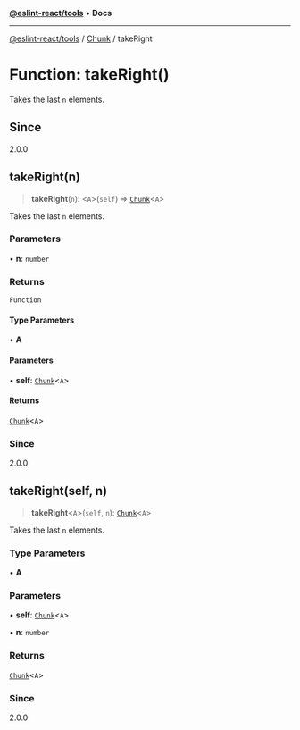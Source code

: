 [**@eslint-react/tools**](../../../README.md) • **Docs**

***

[@eslint-react/tools](../../../README.md) / [Chunk](../README.md) / takeRight

# Function: takeRight()

Takes the last `n` elements.

## Since

2.0.0

## takeRight(n)

> **takeRight**(`n`): \<`A`\>(`self`) => [`Chunk`](../interfaces/Chunk.md)\<`A`\>

Takes the last `n` elements.

### Parameters

• **n**: `number`

### Returns

`Function`

#### Type Parameters

• **A**

#### Parameters

• **self**: [`Chunk`](../interfaces/Chunk.md)\<`A`\>

#### Returns

[`Chunk`](../interfaces/Chunk.md)\<`A`\>

### Since

2.0.0

## takeRight(self, n)

> **takeRight**\<`A`\>(`self`, `n`): [`Chunk`](../interfaces/Chunk.md)\<`A`\>

Takes the last `n` elements.

### Type Parameters

• **A**

### Parameters

• **self**: [`Chunk`](../interfaces/Chunk.md)\<`A`\>

• **n**: `number`

### Returns

[`Chunk`](../interfaces/Chunk.md)\<`A`\>

### Since

2.0.0
